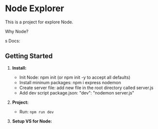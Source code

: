 # Node Explorer

This is a project for explore Node.

Why Node?

s
Docs: 

## Getting Started

1. **Install:**
    - Init Node: npm init (or npm init -y to accept all defaults)
    - Install mininum packages:  npm i express nodemon
    - Create server file: add new file in the root directory called server.js
    - Add dev script package.json:  "dev": "nodemon server.js"

2. **Project:**
    - Run: `npm run dev`

3. **Setup VS for Node:**

